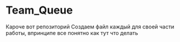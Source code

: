 # Team_Queue
Кароче вот репозиторий
Создаем файл каждый для своей части работы, впринципе все понятно как тут что делать
